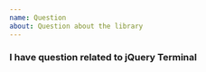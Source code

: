 ```yaml
---
name: Question
about: Question about the library
---
```


### I have question related to jQuery Terminal

<!-- add your question here -->
